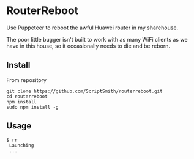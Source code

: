 # RouterReboot

Use Puppeteer to reboot the awful Huawei router in my sharehouse.

The poor little bugger isn't built to work with as many WiFi clients as we have in this house, so it occasionally needs to die and be reborn.

## Install

From repository
```
git clone https://github.com/ScriptSmith/routerreboot.git
cd routerreboot
npm install
sudo npm install -g
```

## Usage
```
$ rr
 Launching
 ...
```
